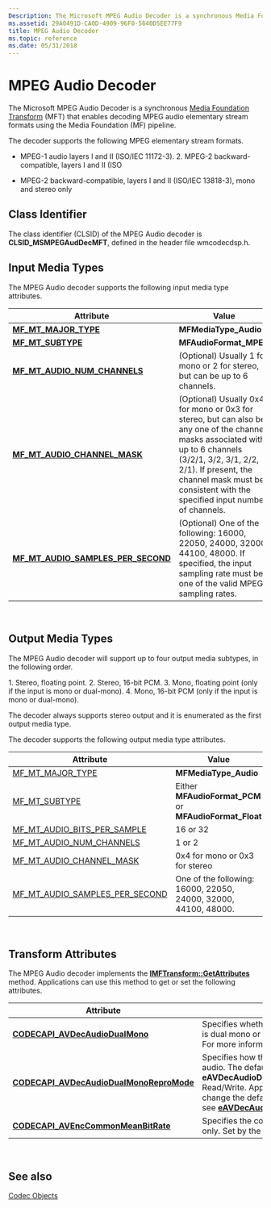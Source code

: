 ```yaml
---
Description: The Microsoft MPEG Audio Decoder is a synchronous Media Foundation Transform (MFT) that enables decoding MPEG audio elementary stream formats using the Media Foundation (MF) pipeline.
ms.assetid: 29A0491D-CA0D-4909-96F0-5640D5EE77F9
title: MPEG Audio Decoder
ms.topic: reference
ms.date: 05/31/2018
---
```


# MPEG Audio Decoder

The Microsoft MPEG Audio Decoder is a synchronous [Media Foundation Transform](media-foundation-transforms.md) (MFT) that enables decoding MPEG audio elementary stream formats using the Media Foundation (MF) pipeline.

The decoder supports the following MPEG elementary stream formats.

-   MPEG-1 audio layers I and II (ISO/IEC 11172-3). 2. MPEG-2 backward-compatible, layers I and II (ISO

-   MPEG-2 backward-compatible, layers I and II (ISO/IEC 13818-3), mono and stereo only

## Class Identifier

The class identifier (CLSID) of the MPEG Audio decoder is **CLSID\_MSMPEGAudDecMFT**, defined in the header file wmcodecdsp.h.

## Input Media Types

The MPEG Audio decoder supports the following input media type attributes.



| Attribute                                                                               | Value                                                                                                                                                                                                                                                                 |
|-----------------------------------------------------------------------------------------|-----------------------------------------------------------------------------------------------------------------------------------------------------------------------------------------------------------------------------------------------------------------------|
| [**MF\_MT\_MAJOR\_TYPE**](mf-mt-major-type-attribute.md)                               | **MFMediaType\_Audio**                                                                                                                                                                                                                                                |
| [**MF\_MT\_SUBTYPE**](mf-mt-subtype-attribute.md)                                      | **MFAudioFormat\_MPEG**                                                                                                                                                                                                                                               |
| [**MF\_MT\_AUDIO\_NUM\_CHANNELS**](mf-mt-audio-num-channels-attribute.md)              | (Optional) Usually 1 for mono or 2 for stereo, but can be up to 6 channels.<br/>                                                                                                                                                                                |
| [**MF\_MT\_AUDIO\_CHANNEL\_MASK**](mf-mt-audio-channel-mask-attribute.md)              | (Optional) Usually 0x4 for mono or 0x3 for stereo, but can also be any one of the channel masks associated with up to 6 channels (3/2/1, 3/2, 3/1, 2/2, 2/1). If present, the channel mask must be consistent with the specified input number of channels.<br/> |
| [**MF\_MT\_AUDIO\_SAMPLES\_PER\_SECOND**](mf-mt-audio-samples-per-second-attribute.md) | (Optional) One of the following: 16000, 22050, 24000, 32000, 44100, 48000. If specified, the input sampling rate must be one of the valid MPEG sampling rates.<br/>                                                                                             |



 

## Output Media Types

The MPEG Audio decoder will support up to four output media subtypes, in the following order.

<dl> 1. Stereo, floating point.  
2. Stereo, 16-bit PCM.  
3. Mono, floating point (only if the input is mono or dual-mono).  
4. Mono, 16-bit PCM (only if the input is mono or dual-mono).  
</dl>

The decoder always supports stereo output and it is enumerated as the first output media type.

The decoder supports the following output media type attributes.



| Attribute                                                                           | Value                                                                      |
|-------------------------------------------------------------------------------------|----------------------------------------------------------------------------|
| [MF\_MT\_MAJOR\_TYPE](mf-mt-major-type-attribute.md)                               | **MFMediaType\_Audio**                                                     |
| [MF\_MT\_SUBTYPE](mf-mt-subtype-attribute.md)                                      | Either **MFAudioFormat\_PCM** or **MFAudioFormat\_Float**                  |
| [MF\_MT\_AUDIO\_BITS\_PER\_SAMPLE](mf-mt-audio-bits-per-sample-attribute.md)       | 16 or 32                                                                   |
| [MF\_MT\_AUDIO\_NUM\_CHANNELS](mf-mt-audio-num-channels-attribute.md)              | 1 or 2                                                                     |
| [MF\_MT\_AUDIO\_CHANNEL\_MASK](mf-mt-audio-channel-mask-attribute.md)              | 0x4 for mono or 0x3 for stereo                                             |
| [MF\_MT\_AUDIO\_SAMPLES\_PER\_SECOND](mf-mt-audio-samples-per-second-attribute.md) | One of the following: 16000, 22050, 24000, 32000, 44100, 48000.<br/> |



 

## Transform Attributes

The MPEG Audio decoder implements the [**IMFTransform::GetAttributes**](/windows/desktop/api/mftransform/nf-mftransform-imftransform-getattributes) method. Applications can use this method to get or set the following attributes.



| Attribute                                                                               | Description                                                                                                                                                                                                                                                                                                  |
|-----------------------------------------------------------------------------------------|--------------------------------------------------------------------------------------------------------------------------------------------------------------------------------------------------------------------------------------------------------------------------------------------------------------|
| [**CODECAPI\_AVDecAudioDualMono**](../directshow/avdecaudiodualmono-property.md)                   | Specifies whether 2-channel audio being decoded is dual mono or not. Read-only. Set by the MFT. For more information see [**eAVDecAudioDualMono**](/windows/win32/api/codecapi/ne-codecapi-eavdecaudiodualmono).                                                                                                                               |
| [**CODECAPI\_AVDecAudioDualMonoReproMode**](../directshow/avdecaudiodualmonorepromode-property.md) | Specifies how the decoder reproduces dual mono audio. The default value is **eAVDecAudioDualMonoReproMode\_LEFT\_MONO**.<br/> Read/Write. Applications can set this property to change the default behavior. For more information see [**eAVDecAudioDualMono**](/windows/win32/api/codecapi/ne-codecapi-eavdecaudiodualmono).<br/> |
| [**CODECAPI\_AVEncCommonMeanBitRate**](../directshow/avenccommonmeanbitrate-property.md)           | Specifies the compressed stream bit rate. Read-only. Set by the MFT.                                                                                                                                                                                                                                         |



 

## See also

<dl> <dt>

[Codec Objects](codecobjects.md)
</dt> </dl>

 

 